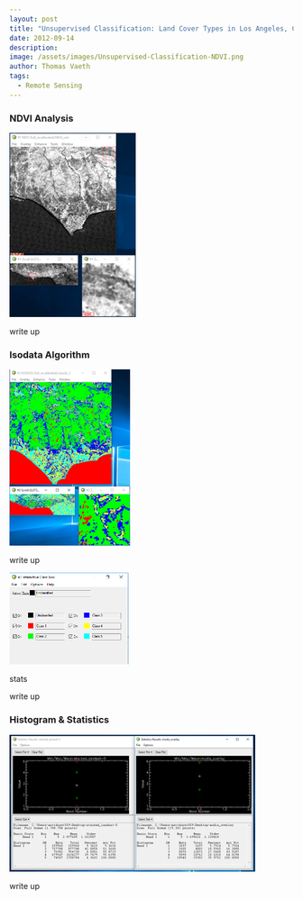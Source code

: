 ```yaml
---
layout: post
title: "Unsupervised Classification: Land Cover Types in Los Angeles, CA"
date: 2012-09-14
description: 
image: /assets/images/Unsupervised-Classification-NDVI.png
author: Thomas Vaeth
tags: 
  - Remote Sensing
---
```


### NDVI Analysis

![Map GIS](/assets/images/Unsupervised-Classification-NDVI.png)

write up

### Isodata Algorithm

![Placeholder](/assets/images/Unsupervised-2.png)

write up

![Placeholder](/assets/images/Unsupervised-Classification.png)

stats

write up

### Histogram & Statistics

![Placeholder](/assets/images/Histograms.png)

write up
